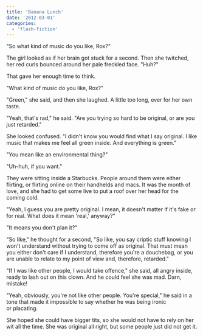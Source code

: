 ```yaml
---
title: 'Banana Lunch'
date: '2012-03-01'
categories:
  - 'flash-fiction'
---
```


"So what kind of music do you like, Rox?"

The girl looked as if her brain got stuck for a second. Then she twitched, her
red curls bounced around her pale freckled face. "Huh?"

<!-- truncate -->

That gave her enough time to think.

"What kind of music do you like, Rox?"

"Green," she said, and then she laughed. A little too long, ever for her own
taste.

"Yeah, that's rad," he said. "Are you trying so hard to be original, or are you
just retarded."

She looked confused. "I didn't know you would find what I say original. I like
music that makes me feel all green inside. And everything is green."

"You mean like an environmental thing?"

"Uh-huh, if you want."

They were sitting inside a Starbucks. People around them were either flirting,
or flirting online on their handhelds and macs. It was the month of love, and
she had to get some live to put a roof over her head for the coming cold.

"Yeah, I guess you are pretty original. I mean, it doesn't matter if it's fake
or for real. What does it mean 'real,' anyway?"

"It means you don't plan it?"

"So like," he thought for a second, "So like, you say criptic stuff knowing I
won't understand without trying to come off as original. That must mean you
either don't care if I understand, therefore you're a douchebag, or you are
unable to relate to my point of view and, therefore, retarded."

"If I was like other people, I would take offence," she said, all angry inside,
ready to lash out on this clown. And he could feel she was mad. Darn, mistake!

"Yeah, obviously, you're not like other people. You're special," he said in a
tone that made it impossible to say whether he was being ironic or placating.

She hoped she could have bigger tits, so she would not have to rely on her wit
all the time. She was original all right, but some people just did not get it.
